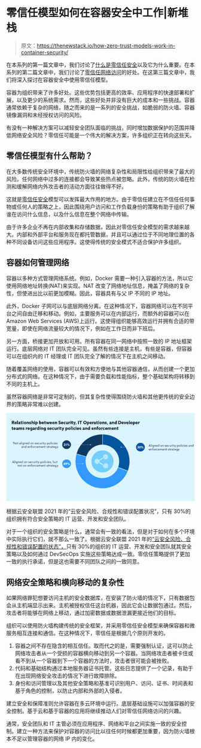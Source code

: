 # 零信任模型如何在容器安全中工作|新堆栈

> 原文：<https://thenewstack.io/how-zero-trust-models-work-in-container-security/>

在本系列的第一篇文章中，我们讨论了[什么是零信任安全](https://thenewstack.io/what-is-zero-trust-security/)以及它为什么重要。在本系列的第二篇文章中，我们讨论了[零信任网络访问](https://thenewstack.io/what-is-zero-trust-network-access-ztna/)的好处。在这第三篇文章中，我们将深入探讨在容器安全中使用零信任模型。

容器为组织带来了许多好处。这些优势包括更高的效率、应用程序的快速部署和扩展，以及更少的系统需求。然而，这些好处并非没有巨大的成本和一些挑战。容器通常依赖于复杂的网络，随之而来的是一系列的安全挑战，如脆弱的防火墙、容器镜像漏洞和未经授权访问的风险。

有没有一种解决方案可以减轻安全团队面临的挑战，同时增加数据保护的范围并降低网络安全风险？零信任可能是一个伟大的解决方案，许多组织正在转向这些天。

## 零信任模型有什么帮助？

在大多数传统安全环境中，传统防火墙的网络复杂性和局限性给组织带来了最大的风险。任何网络中过多的连接都会导致某些热点被忽略。此外，传统的防火墙在检测和缓解网络内外攻击者的活动方面往往做得不好。

这就是[零信任安全](https://thenewstack.io/how-zero-trust-service-meshes-and-role-based-access-control-can-prevent-a-cloud-based-security-mess/)模型可以发挥最大作用的地方。由于零信任建立在不信任任何事物或任何人的策略之上，因此围绕用户访问和工作负载身份的策略有助于组织了解谁在访问什么信息，以及什么信息在整个网络中传输。

由于许多企业不再在内部收集和存储数据，因此对零信任安全模型的需求越来越大。内部和外部平台和服务现在都托管数据，并且可以通过位于不同地理位置的各种不同设备访问这些应用程序。这使得传统的安全模式不适合保护许多组织。

## 容器如何管理网络

容器以多种方式管理网络系统。例如，Docker 需要一种引入容器的方法，所以它使用网络地址转换(NAT)来实现。NAT 改变了网络地址信息，掩盖了网络的复杂性，但使进出比以前更加模糊。因此，容器具有与父 IP 不同的 IP 地址。

此外，Docker 子网可以与底层网络分离。在这种情况下，容器网络可以在不同平台之间自由迁移和移动。例如，主要服务可以在内部运行，而额外的容器可以在 Amazon Web Services (AWS)上运行。这使得组织能够高效运行并拥有合适的带宽量，即使在网络流量较大的情况下，例如在工作日而非下班后。

另一方面，桥接更加开放和可用。所有容器在同一网络中按照一致的 IP 地址框架运行。底层网络对 IT 团队完全可见。虽然有些连接是主机，有些是容器，但容器可以在组织内的 IT 经理或 IT 团队完全了解的情况下在主机之间移动。

随着覆盖网络的使用，容器可以有效和方便地与其他容器通信，从而创建一个更加分布式的网络。在这种情况下，由于需要负载和性能指标，整个基础架构将转移到不同的主机上。

虽然容器网络是非常可定制的，但其复杂性使得围绕防火墙和其他更传统的安全边界的策略非常难以创建。

![According to the Cloud Security Alliance’s 2021 “State of Cloud Security Risk, Compliance, and Misconfigurations,” only 30% of organizations have IT operations, development, and security teams that are aligned on security policies.](img/1b469770a22f60dfba6fa3f7610944be.png)

根据云安全联盟 2021 年的“云安全风险、合规性和错误配置状况”，只有 30%的组织拥有符合安全策略的 IT 运营、开发和安全团队。

对于一个组织的安全策略是什么，通常会有一致的看法，但是对于如何在多个环境中实际执行它们，就不那么一致了。根据云安全联盟 2021 年的[“云安全风险、合规性和错误配置的状态”，](https://cloudsecurityalliance.org/artifacts/state-of-cloud-security-risk-compliance/)只有 30%的组织的 IT 运营、开发和安全团队就其安全策略以及如何通过 DevSecOps 实施这些策略达成一致。零信任策略提供了更加一致的执行承诺，但是这也需要不同团队之间的一致同意。

## 网络安全策略和横向移动的复杂性

如果网络罪犯想要访问主机的安全数据库，在安装了防火墙的情况下，只有数据包会从主机端显示出来。主机被授权信任这台机器，因此它会让数据包通过。然后，攻击者将能够在网络上移动，通过加密数据或数据泄漏更接近他们的目标。

组织可以使用防火墙构建传统的安全框架，并采用零信任安全模型来确保容器和微服务相互连接和通信。在这种情况下，零信任是根据几个原则开发的。

1.  容器之间不存在隐含的相互信任。取而代之的是，需要强制认证，这可以防止网络攻击者从一个受损的容器横向移动到另一个容器。当网络攻击者被卡住或看不到从一个容器到下一个容器的方法时，攻击者很可能会被挫败。
2.  代码和基础结构通过本地服务器证书托管。这些日志提供了一个记录，有助于在出现网络安全攻击的情况下进行故障排除。
3.  身份和访问管理以及其他安全策略和基准可识别用户、访问、证书、时间表和基于角色的控制，以防止内部和外部的入侵者。

建立安全和保障准则允许容器在多云环境中运行。底层基础设施可以加强容器的安全控制。基于云和基于容器的应用将继续推动人们对零信任网络访问的兴趣。

通常，安全团队和 IT 主管必须在应用程序、网络和平台之间实施一致的安全控制。建立一种方法来保护对容器的访问比以往任何时候都更加重要，因为防火墙根本不足以管理容器的网络 IP 内的变化。

<svg xmlns:xlink="http://www.w3.org/1999/xlink" viewBox="0 0 68 31" version="1.1"><title>Group</title> <desc>Created with Sketch.</desc></svg>